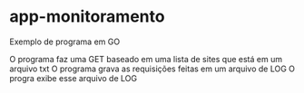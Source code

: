 # app-monitoramento

Exemplo de programa em GO 

O programa faz uma GET baseado em uma lista de sites que está em um arquivo txt
O programa grava as requisições feitas em um arquivo de LOG
O progra exibe esse arquivo de LOG
